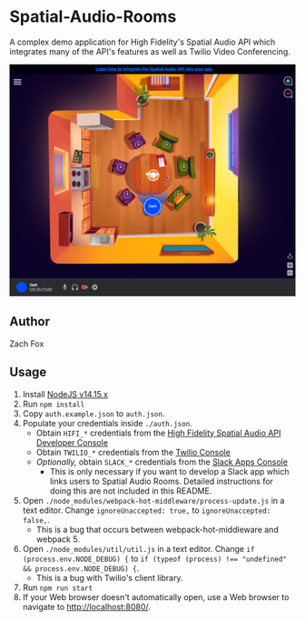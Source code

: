 # Spatial-Audio-Rooms
A complex demo application for High Fidelity's Spatial Audio API which integrates many of the API's features as well as Twilio Video Conferencing.

!["Spatial-Audio-Rooms" Example Screenshot](./screenshot.png)

## Author
Zach Fox

## Usage
1. Install [NodeJS v14.15.x](https://nodejs.org/en/)
2. Run `npm install`
3. Copy `auth.example.json` to `auth.json`.
4. Populate your credentials inside `./auth.json`.
    - Obtain `HIFI_*` credentials from the [High Fidelity Spatial Audio API Developer Console](https://account.highfidelity.com/dev/account)
    - Obtain `TWILIO_*` credentials from the [Twilio Console](https://www.twilio.com/console)
    - _Optionally,_ obtain `SLACK_*` credentials from the [Slack Apps Console](https://api.slack.com/apps)
        - This is only necessary if you want to develop a Slack app which links users to Spatial Audio Rooms. Detailed instructions for doing this are not included in this README.
5. Open `./node_modules/webpack-hot-middleware/process-update.js` in a text editor. Change `ignoreUnaccepted: true,` to `ignoreUnaccepted: false,`.
    - This is a bug that occurs between webpack-hot-middleware and webpack 5.
6. Open `./node_modules/util/util.js` in a text editor. Change `if (process.env.NODE_DEBUG) {` to `if (typeof (process) !== "undefined" && process.env.NODE_DEBUG) {`.
    - This is a bug with Twilio's client library.
7. Run `npm run start`
8. If your Web browser doesn't automatically open, use a Web browser to navigate to [http://localhost:8080/](http://localhost:8080/).
